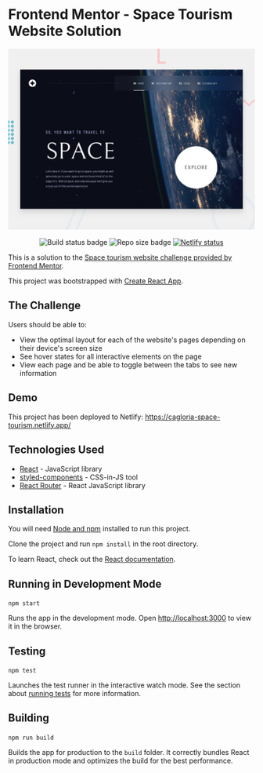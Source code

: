 # Frontend Mentor - Space Tourism Website Solution

![The home page of the space tourism website](./preview.jpg)

<p align="center">
    <img alt="Build status badge" src="https://img.shields.io/github/workflow/status/cagloria/space-tourism-website/Node.js CI" />
    <img alt="Repo size badge" src="https://img.shields.io/github/repo-size/cagloria/space-tourism-website" />
    <a href="https://app.netlify.com/sites/cagloria-space-tourism/deploys"><img alt="Netlify status" src="https://api.netlify.com/api/v1/badges/9a22f7f8-126e-44b9-ab6c-3882d18228c5/deploy-status"></a>
</p>

This is a solution to the [Space tourism website challenge provided by Frontend Mentor](https://www.frontendmentor.io/challenges/space-tourism-multipage-website-gRWj1URZ3).

This project was bootstrapped with [Create React App](https://github.com/facebook/create-react-app).

## The Challenge

Users should be able to:

-   View the optimal layout for each of the website's pages depending on their device's screen size
-   See hover states for all interactive elements on the page
-   View each page and be able to toggle between the tabs to see new information

## Demo

This project has been deployed to Netlify: https://cagloria-space-tourism.netlify.app/

## Technologies Used

-   [React](https://reactjs.org/) - JavaScript library
-   [styled-components](https://styled-components.com/) - CSS-in-JS tool
-   [React Router](https://github.com/remix-run/react-router) - React JavaScript library

## Installation

You will need [Node and npm](https://nodejs.org/en/) installed to run this project.

Clone the project and run `npm install` in the root directory.

To learn React, check out the [React documentation](https://reactjs.org/).

## Running in Development Mode

`npm start`

Runs the app in the development mode. Open [http://localhost:3000](http://localhost:3000) to view it in the browser.

## Testing

`npm test`

Launches the test runner in the interactive watch mode. See the section about [running tests](https://facebook.github.io/create-react-app/docs/running-tests) for more information.

## Building

`npm run build`

Builds the app for production to the `build` folder. It correctly bundles React in production mode and optimizes the build for the best performance.
